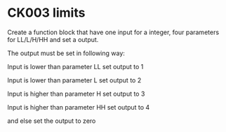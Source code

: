 # CK003 limits


Create a function block that have one input for a integer, four parameters for LL/L/H/HH and set a output.

The output must be set in following way:

Input is lower than parameter LL set output to 1 

Input is lower than parameter L set output to 2

Input is higher than parameter H set output to 3

Input is higher than parameter HH set output to 4

and else set the output to zero
